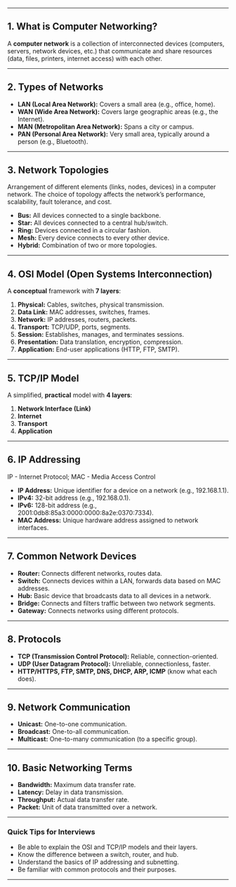 
---

## **1. What is Computer Networking?**
A **computer network** is a collection of interconnected devices (computers, servers, network devices, etc.) that communicate and share resources (data, files, printers, internet access) with each other.

---

## **2. Types of Networks**
- **LAN (Local Area Network):** Covers a small area (e.g., office, home).
- **WAN (Wide Area Network):** Covers large geographic areas (e.g., the Internet).
- **MAN (Metropolitan Area Network):** Spans a city or campus.
- **PAN (Personal Area Network):** Very small area, typically around a person (e.g., Bluetooth).

---

## **3. Network Topologies**
Arrangement of different elements (links, nodes, devices) in a computer network. The choice of topology affects the network’s performance, scalability, fault tolerance, and cost.

- **Bus:** All devices connected to a single backbone.
- **Star:** All devices connected to a central hub/switch.
- **Ring:** Devices connected in a circular fashion.
- **Mesh:** Every device connects to every other device.
- **Hybrid:** Combination of two or more topologies.

---


## **4. OSI Model (Open Systems Interconnection)**
A **conceptual** framework with **7 layers**:
1. **Physical:** Cables, switches, physical transmission.
2. **Data Link:** MAC addresses, switches, frames.
3. **Network:** IP addresses, routers, packets.
4. **Transport:** TCP/UDP, ports, segments.
5. **Session:** Establishes, manages, and terminates sessions.
6. **Presentation:** Data translation, encryption, compression.
7. **Application:** End-user applications (HTTP, FTP, SMTP).

---

## **5. TCP/IP Model**
A simplified, **practical** model with **4 layers**:
1. **Network Interface (Link)**
2. **Internet**
3. **Transport**
4. **Application**

---

## **6. IP Addressing**
IP - Internet Protocol;    MAC - Media Access Control

- **IP Address:** Unique identifier for a device on a network (e.g., 192.168.1.1).
- **IPv4:** 32-bit address (e.g., 192.168.0.1).
- **IPv6:** 128-bit address (e.g., 2001:0db8:85a3:0000:0000:8a2e:0370:7334).
- **MAC Address:** Unique hardware address assigned to network interfaces.

---

## **7. Common Network Devices**
- **Router:** Connects different networks, routes data.
- **Switch:** Connects devices within a LAN, forwards data based on MAC addresses.
- **Hub:** Basic device that broadcasts data to all devices in a network.
- **Bridge:** Connects and filters traffic between two network segments.
- **Gateway:** Connects networks using different protocols.

---

## **8. Protocols**
- **TCP (Transmission Control Protocol):** Reliable, connection-oriented.
- **UDP (User Datagram Protocol):** Unreliable, connectionless, faster.
- **HTTP/HTTPS, FTP, SMTP, DNS, DHCP, ARP, ICMP** (know what each does).

---

## **9. Network Communication**
- **Unicast:** One-to-one communication.
- **Broadcast:** One-to-all communication.
- **Multicast:** One-to-many communication (to a specific group).

---

## **10. Basic Networking Terms**
- **Bandwidth:** Maximum data transfer rate.
- **Latency:** Delay in data transmission.
- **Throughput:** Actual data transfer rate.
- **Packet:** Unit of data transmitted over a network.

---

### **Quick Tips for Interviews**
- Be able to explain the OSI and TCP/IP models and their layers.
- Know the difference between a switch, router, and hub.
- Understand the basics of IP addressing and subnetting.
- Be familiar with common protocols and their purposes.

---
